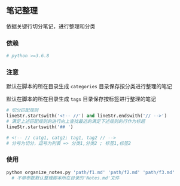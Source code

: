 ## 笔记整理

依据关键行切分笔记，进行整理和分类

### 依赖

``` bash
# python >=3.6.8
```

### 注意

默认在脚本的所在目录生成 `categories` 目录保存按分类进行整理的笔记

默认在脚本的所在目录生成 `tags` 目录保存按标签进行整理的笔记

``` python
# 切分匹配规则
lineStr.startswith('<!-- //') and lineStr.endswith('// -->')
# 满足上述匹配规则的进行向上查找最近的满足下述规则的行作为标题
lineStr.startswith('## ')

# <!-- // catg1, catg2; tag1, tag2 // -->
# 分号为切分，逗号为列表 => 分类1,分类2 ; 标签1,标签2
```

### 使用

``` bash
python organize_notes.py 'path/f1.md' 'path/f2.md' 'path/f3.md'
  # 不带参数默认整理脚本所在目录的'Notes.md'文件
```
